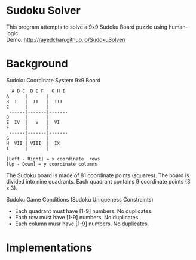 Sudoku Solver
============ 
This program attempts to solve a 9x9 Sudoku Board puzzle using human-logic.  
Demo: http://rayedchan.github.io/SudokuSolver/

Background
============
Sudoku Coordinate System 9x9 Board  
  
      A B C  D E F   G H I     
    A      |       |    
    B  I   |  II   |  III    
    C      |       |    
     ------|-------|-------    
    D      |       |    
    E  IV  |   V   |  VI    
    F      |       |    
     ------|-------|-------    
    G      |       |    
    H  VII | VIII  |  IX    
    I      |       |        
      
    [Left - Right] = x coordinate  rows     
    [Up - Down] = y coordinate columns    
The Sudoku board is made of 81 coordinate points (squares). 
The board is divided into nine quadrants.
Each quadrant contains 9 coordinate points (3 x 3).  
 
Sudoku Game Conditions (Sudoku Uniqueness Constraints)
* Each quadrant must have [1-9] numbers. No duplicates.
* Each row must have [1-9] numbers. No duplicates.
* Each column musr have [1-9] numbers. No duplicates.
   
Implementations
============ 

 
